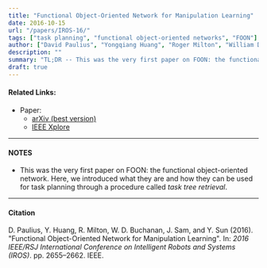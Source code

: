 ```yaml
---
title: "Functional Object-Oriented Network for Manipulation Learning" 
date: 2016-10-15
url: "/papers/IROS-16/"
tags: ["task planning", "functional object-oriented networks", "FOON"]
author: ["David Paulius", "Yongqiang Huang", "Roger Milton", "William David Buchanan", "Jeanine Sam", "Yu Sun"]
description: "" 
summary: "TL;DR -- This was the very first paper on FOON: the functional object-oriented network. Here, we introduced what they are and how they can be used for task planning. They are advantageous for their flexibility and human interpretability." 
draft: true
---
```


#### Related Links:

+ Paper: 
  + [arXiv (best version)](https://arxiv.org/abs/1905.00502)
  + [IEEE Xplore](https://ieeexplore.ieee.org/abstract/document/9561680/)

---

#### NOTES

+ This was the very first paper on FOON: the functional object-oriented network. Here, we introduced what they are and how they can be used for task planning through a procedure called *task tree retrieval*.

---

#### Citation

D. Paulius, Y. Huang, R. Milton, W. D. Buchanan, J. Sam, and Y. Sun (2016). "Functional Object-Oriented Network for Manipulation Learning". In: *2016 IEEE/RSJ International Conference on Intelligent Robots and Systems (IROS)*. pp. 2655–2662. IEEE.
